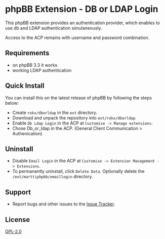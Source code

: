 # phpBB Extension - DB or LDAP Login

This phpBB extension provides an authentication provider, which enables to use db and LDAP authentication simulaneously.

Access to the ACP remains with username and password combination.

## Requirements

* on phpBB 3.3 it works
* working LDAP authentication

## Quick Install

You can install this on the latest release of phpBB by following the steps below:

* Create `rokx/dborldap` in the `ext` directory.
* Download and unpack the repository into `ext/rokx/dborldap`
* Enable `Db Ldap Login` in the ACP at `Customise -> Manage extensions`.
* Chose Db_or_ldap in the ACP. (General Client Communication > Authenication)

## Uninstall

* Disable `Email Login` in the ACP at `Customise -> Extension Management -> Extensions`.
* To permanently uninstall, click `Delete Data`. Optionally delete the `/ext/marttiphpbb/emaillogin` directory.

## Support

* Report bugs and other issues to the [Issue Tracker](https://github.com/rokx/phpbb_ext_db_or_ldap/issues).

## License

[GPL-2.0](license.txt)

